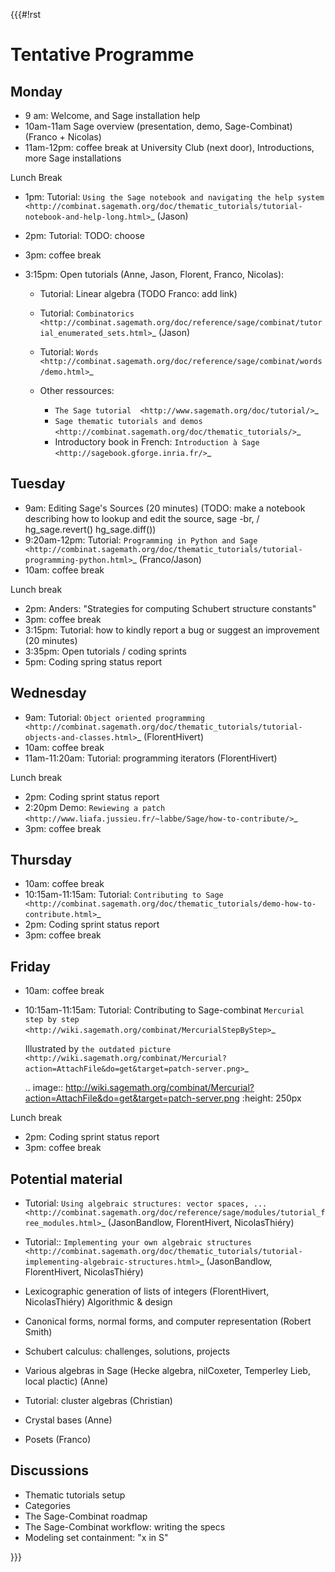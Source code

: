 {{{#!rst

Tentative Programme
===================


Monday
------

* 9 am: Welcome, and Sage installation help
* 10am-11am Sage overview (presentation, demo, Sage-Combinat) (Franco + Nicolas)
* 11am-12pm: coffee break at University Club (next door),
  Introductions, more Sage installations

Lunch Break

* 1pm: Tutorial: `Using the Sage notebook and navigating the help system
  <http://combinat.sagemath.org/doc/thematic_tutorials/tutorial-notebook-and-help-long.html>`_ (Jason) 
* 2pm: Tutorial: TODO: choose
* 3pm: coffee break
* 3:15pm: Open tutorials (Anne, Jason, Florent, Franco, Nicolas):

  * Tutorial: Linear algebra (TODO Franco: add link)
  * Tutorial: `Combinatorics <http://combinat.sagemath.org/doc/reference/sage/combinat/tutorial_enumerated_sets.html>`_ (Jason)
  * Tutorial: `Words <http://combinat.sagemath.org/doc/reference/sage/combinat/words/demo.html>`_
  * Other ressources:

    * `The Sage tutorial  <http://www.sagemath.org/doc/tutorial/>`_
    * `Sage thematic tutorials and demos <http://combinat.sagemath.org/doc/thematic_tutorials/>`_
    * Introductory book in French: `Introduction à Sage <http://sagebook.gforge.inria.fr/>`_

Tuesday
-------

* 9am: Editing Sage's Sources (20 minutes)
  (TODO: make a notebook describing how to lookup and edit the source, sage -br, / hg_sage.revert() hg_sage.diff())
* 9:20am-12pm: Tutorial: `Programming in Python and Sage <http://combinat.sagemath.org/doc/thematic_tutorials/tutorial-programming-python.html>`_ (Franco/Jason)
* 10am: coffee break

Lunch break

* 2pm: Anders: "Strategies for computing Schubert structure constants"
* 3pm: coffee break
* 3:15pm: Tutorial: how to kindly report a bug or suggest an improvement (20 minutes)
* 3:35pm: Open tutorials / coding sprints
* 5pm: Coding spring status report


Wednesday
---------

* 9am: Tutorial: `Object oriented programming <http://combinat.sagemath.org/doc/thematic_tutorials/tutorial-objects-and-classes.html>`_ (FlorentHivert)
* 10am: coffee break
* 11am-11:20am: Tutorial: programming iterators (FlorentHivert)

Lunch break

* 2pm: Coding sprint status report
* 2:20pm Demo: `Rewiewing a patch <http://www.liafa.jussieu.fr/~labbe/Sage/how-to-contribute/>`_
* 3pm: coffee break

Thursday
--------

* 10am: coffee break
* 10:15am-11:15am: Tutorial: `Contributing to Sage <http://combinat.sagemath.org/doc/thematic_tutorials/demo-how-to-contribute.html>`_
* 2pm: Coding sprint status report
* 3pm: coffee break

Friday
------

* 10am: coffee break
* 10:15am-11:15am: Tutorial: Contributing to Sage-combinat `Mercurial step by step <http://wiki.sagemath.org/combinat/MercurialStepByStep>`_

  Illustrated by `the outdated picture <http://wiki.sagemath.org/combinat/Mercurial?action=AttachFile&do=get&target=patch-server.png>`_

  .. image:: http://wiki.sagemath.org/combinat/Mercurial?action=AttachFile&do=get&target=patch-server.png
     :height: 250px

Lunch break

* 2pm: Coding sprint status report
* 3pm: coffee break

Potential material
------------------

* Tutorial: `Using algebraic structures: vector spaces, ... <http://combinat.sagemath.org/doc/reference/sage/modules/tutorial_free_modules.html>`_ (JasonBandlow, FlorentHivert, NicolasThiéry)

* Tutorial:: `Implementing your own algebraic structures <http://combinat.sagemath.org/doc/thematic_tutorials/tutorial-implementing-algebraic-structures.html>`_ (JasonBandlow, FlorentHivert, NicolasThiéry)
  

* Lexicographic generation of lists of integers (FlorentHivert, NicolasThiéry)
  Algorithmic & design

* Canonical forms, normal forms, and computer representation (Robert Smith)

* Schubert calculus: challenges, solutions, projects

* Various algebras in Sage (Hecke algebra, nilCoxeter, Temperley Lieb, local plactic) (Anne)

* Tutorial: cluster algebras (Christian)

* Crystal bases (Anne)

* Posets (Franco)

Discussions
-----------

* Thematic tutorials setup
* Categories
* The Sage-Combinat roadmap
* The Sage-Combinat workflow: writing the specs
* Modeling set containment: "x in S"


}}}
